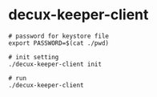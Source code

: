 # decux-keeper-client

```
# password for keystore file
export PASSWORD=$(cat ./pwd)

# init setting
./decux-keeper-client init

# run
./decux-keeper-client

```
